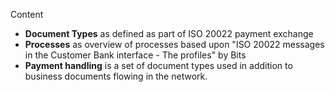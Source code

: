 Content

*  **Document Types** as defined as part of ISO 20022 payment exchange 
*  **Processes** as overview of processes based upon "ISO 20022 messages in the Customer Bank interface - The profiles" by Bits
*  **Payment handling** is a set of document types used in addition to business documents flowing in the network.
